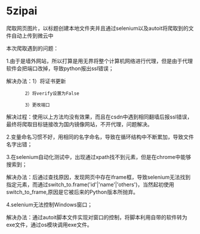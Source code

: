 # 5zipai
爬取网页图片，以标题创建本地文件夹并且通过selenium以及autoit将爬取到的文件自动上传到微云中


本次爬取遇到的问题：

1.由于是墙外网站，所以打算是用无界将整个计算机网络进行代理，但是由于代理软件会把端口改掉，导致python报出ssl错误；

  解决办法：1）将证书更新
  
           2）将verify设置为False
           
           3）更改端口
           
  解决过程：使用以上方法均没有效果，而且在csdn中遇到相同翻墙后报ssl错误，最终将爬取目标链接改为国内镜像网站，不开代理，问题解决。
  
2.变量命名习惯不好，用相同的名字命名，导致在循环结构中不断累加，导致文件名字出错；

3.在selenium自动化测试中，出现通过xpath找不到元素，但是在chrome中能够搜索到；

  解决办法：后通过查找原因，发现网页中存在iframe框，导致selenium无法找到指定元素，而通过switch_to.frame('id'|'name'|'others')，当然起初使用
  switch_to_frame,原因是它被后来的Python版本所抛弃。

4.selenium无法控制Windows窗口；

  解决办法：通过autoit脚本文件实现对窗口的控制，将脚本利用自带的软件转为exe文件，通过os模块调用exe文件。
